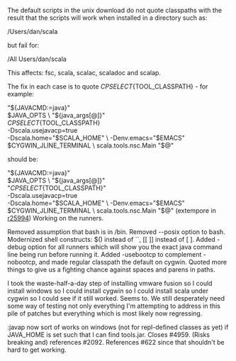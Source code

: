 The default scripts in the unix download do not quote classpaths with the result that the scripts will work when installed in a directory such as:

/Users/dan/scala

but fail for:

/All Users/dan/scala

This affects: fsc, scala, scalac, scaladoc and scalap.

The fix in each case is to quote ${CPSELECT}${TOOL_CLASSPATH} - for example:

"${JAVACMD:=java}" \
  $JAVA_OPTS \
  "${java_args[@]}" \
  ${CPSELECT}${TOOL_CLASSPATH} \
  -Dscala.usejavacp=true \
  -Dscala.home="$SCALA_HOME" \
  -Denv.emacs="$EMACS" \
  $CYGWIN_JLINE_TERMINAL \
   scala.tools.nsc.Main  "$@"

should be:

"${JAVACMD:=java}" \
  $JAVA_OPTS \
  "${java_args[@]}" \
  "${CPSELECT}${TOOL_CLASSPATH}" \
  -Dscala.usejavacp=true \
  -Dscala.home="$SCALA_HOME" \
  -Denv.emacs="$EMACS" \
  $CYGWIN_JLINE_TERMINAL \
   scala.tools.nsc.Main  "$@"
(extempore in [r25994](https://codereview.scala-lang.org/fisheye/changelog/scala-svn?cs=25994)) Working on the runners.

Removed assumption that bash is in /bin. Removed --posix option to bash.
Modernized shell constructs: $() instead of ``, [[ ]] instead of [ ].
Added -debug option for all runners which will show you the exact java
command line being run before running it. Added -usebootcp to complement
-nobootcp, and made regular classpath the default on cygwin. Quoted more
things to give us a fighting chance against spaces and parens in paths.

I took the waste-half-a-day step of installing vmware fusion so I could
install windows so I could install cygwin so I could install scala under
cygwin so I could see if it still worked. Seems to. We still desperately
need some way of testing not only everything I'm attempting to address
in this pile of patches but everything which is most likely now regressing.

:javap now sort of works on windows (not for repl-defined classes as yet)
if JAVA_HOME is set such that I can find tools.jar. Closes #4959.
(Risks breaking and) references #2092. References #622 since that
shouldn't be hard to get working.

